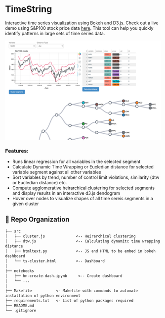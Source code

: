 # TimeString

Interactive time series visualization using Bokeh and D3.js. Check out a live demo using S&P100 stock price data [here](https://hnagib.com/ts-cluster). This tool can help you quickly identify patterns in large sets of time series data.   

![demo](https://github.com/hnagib/timestring/blob/master/img/demo.png)

### Features: 
- Runs linear regression for all variables in the selected segment
- Calculate Dynamic Time Wrapping or Eucledian distance for selected variable segment against all other variables
- Sort variables by trend, number of control limit violations, similarity (dtw or Eucledian distance) etc. 
- Compute agglomerative heirarchical clustering for selected segments and display results in an interactive d3.js dendogram
- Hover over nodes to visualize shapes of all time sereis segments in a given cluster

:open_file_folder: Repo Organization
--------------------------------

    ├── src                
    │   ├── cluster.js              <-- Heirarchical clustering  
    │   ├── dtw.js                  <-- Calculating dynamitc time wrapping distance
    │   ├── htmltext.py             <-- JS and HTML to be embed in bokeh dashboard
    │   └── ts-cluster.html         <-- Dashboard 
    │
    ├── notebooks          
    │   ├── hn-create-dash.ipynb     <-- Create dashboard        
    │   └── ...            
    │
    ├── Makefile           <- Makefile with commands to automate installation of python environment
    ├── requirements.txt   <- List of python packages required     
    ├── README.md
    └── .gitignore         

